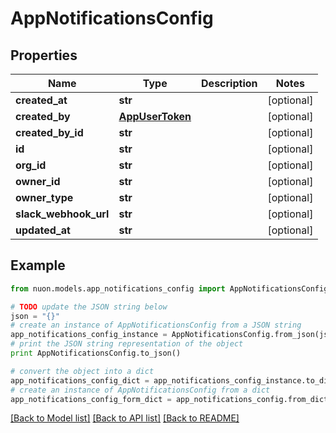# AppNotificationsConfig


## Properties

Name | Type | Description | Notes
------------ | ------------- | ------------- | -------------
**created_at** | **str** |  | [optional] 
**created_by** | [**AppUserToken**](AppUserToken.md) |  | [optional] 
**created_by_id** | **str** |  | [optional] 
**id** | **str** |  | [optional] 
**org_id** | **str** |  | [optional] 
**owner_id** | **str** |  | [optional] 
**owner_type** | **str** |  | [optional] 
**slack_webhook_url** | **str** |  | [optional] 
**updated_at** | **str** |  | [optional] 

## Example

```python
from nuon.models.app_notifications_config import AppNotificationsConfig

# TODO update the JSON string below
json = "{}"
# create an instance of AppNotificationsConfig from a JSON string
app_notifications_config_instance = AppNotificationsConfig.from_json(json)
# print the JSON string representation of the object
print AppNotificationsConfig.to_json()

# convert the object into a dict
app_notifications_config_dict = app_notifications_config_instance.to_dict()
# create an instance of AppNotificationsConfig from a dict
app_notifications_config_form_dict = app_notifications_config.from_dict(app_notifications_config_dict)
```
[[Back to Model list]](../README.md#documentation-for-models) [[Back to API list]](../README.md#documentation-for-api-endpoints) [[Back to README]](../README.md)


